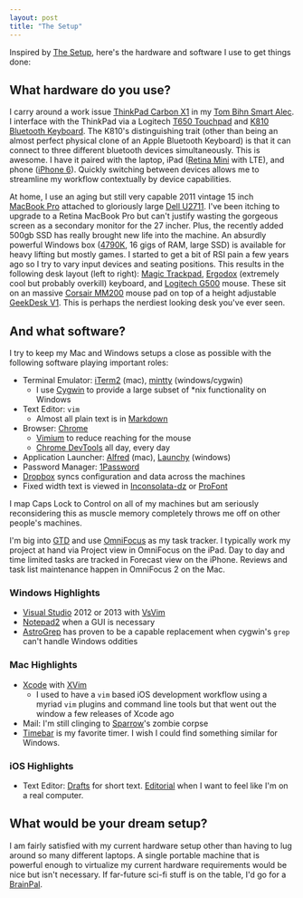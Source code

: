 ```yaml
---
layout: post
title: "The Setup"
---
```


Inspired by [The Setup](http://usesthis.com/), here's the hardware and software I use to get things done:

## What hardware do you use?

I carry around a work issue [ThinkPad Carbon X1](http://shop.lenovo.com/us/en/laptops/thinkpad/x-series/x1-carbon/) in my [Tom Bihn Smart Alec](http://www.tombihn.com/PROD/TB0103.html).  I interface with the ThinkPad via a Logitech [T650 Touchpad](http://www.logitech.com/en-us/product/touchpad-t650) and [K810 Bluetooth Keyboard](http://www.logitech.com/en-us/product/bluetooth-illuminated-keyboard-k810).  The K810's distinguishing trait (other than being an almost perfect physical clone of an Apple Bluetooth Keyboard) is that it can connect to three different bluetooth devices simultaneously.  This is awesome.  I have it paired with the laptop, iPad ([Retina Mini](https://www.apple.com/ipad-mini/) with LTE), and phone ([iPhone 6](http://www.apple.com/iphone-6/)).  Quickly switching between devices allows me to streamline my workflow contextually by device capabilities.

At home, I use an aging but still very capable 2011 vintage 15 inch [MacBook Pro](https://www.apple.com/macbook-pro/) attached to gloriously large [Dell U2711](http://www.dell.com/ae/business/p/dell-u2711/pd).  I've been itching to upgrade to a Retina MacBook Pro but can't justify wasting the gorgeous screen as a secondary monitor for the 27 incher.  Plus, the recently added 500gb SSD has really brought new life into the machine.  An absurdly powerful Windows box ([4790K](http://ark.intel.com/products/80807/Intel-Core-i7-4790K-Processor-8M-Cache-up-to-4_40-GHz), 16 gigs of RAM, large SSD) is available for heavy lifting but mostly games.  I started to get a bit of RSI pain a few years ago so I try to vary input devices and seating positions.  This results in the following desk layout (left to right): [Magic Trackpad](https://www.apple.com/magictrackpad/), [Ergodox](https://www.massdrop.com/ext/ergodox/assembly) (extremely cool but probably overkill) keyboard, and [Logitech G500](http://www.amazon.com/Logitech-G500-Programmable-Gaming-Mouse/dp/B002J9GDXI) mouse.  These sit on an massive [Corsair MM200](http://www.corsair.com/en-us/corsair-mm200-gaming-mouse-mat-extended-edition) mouse pad on top of a height adjustable [GeekDesk V1](http://www.geekdesk.com/).  This is perhaps the nerdiest looking desk you've ever seen.

## And what software?

I try to keep my Mac and Windows setups a close as possible with the following software playing important roles:

- Terminal Emulator: [iTerm2](http://iterm2.com/) (mac), [mintty](https://code.google.com/p/mintty/) (windows/cygwin)
    - I use [Cygwin](https://www.cygwin.com/) to provide a large subset of \*nix functionality on Windows
- Text Editor: `vim`
    - Almost all plain text is in [Markdown](http://daringfireball.net/projects/markdown/)
- Browser: [Chrome](https://www.google.com/chrome/browser/)
    - [Vimium](http://vimium.github.io/) to reduce reaching for the mouse
    - [Chrome DevTools](https://developer.chrome.com/devtools) all day, every day
- Application Launcher: [Alfred](http://www.alfredapp.com/) (mac), [Launchy](http://www.launchy.net/) (windows)
- Password Manager: [1Password](https://agilebits.com/onepassword)
- [Dropbox](https://www.dropbox.com/) syncs configuration and data across the machines
- Fixed width text is viewed in [Inconsolata-dz](http://nodnod.net/2009/feb/12/adding-straight-single-and-double-quotes-inconsola/) or [ProFont](http://www.tobias-jung.de/seekingprofont/seeking.html)

I map Caps Lock to Control on all of my machines but am seriously reconsidering this as muscle memory completely throws me off on other people's machines.

I'm big into [GTD](http://en.wikipedia.org/wiki/Getting_Things_Done) and use [OmniFocus](https://www.omnigroup.com/omnifocus) as my task tracker.  I typically work my project at hand via Project view in OmniFocus on the iPad.  Day to day and time limited tasks are tracked in Forecast view on the iPhone.  Reviews and task list maintenance happen in OmniFocus 2 on the Mac.

### Windows Highlights

- [Visual Studio](http://msdn.microsoft.com/en-us/vstudio/aa718325.aspx) 2012 or 2013 with [VsVim](https://github.com/jaredpar/VsVim)
- [Notepad2](http://www.flos-freeware.ch/notepad2.html) when a GUI is necessary
- [AstroGrep](http://astrogrep.sourceforge.net/) has proven to be a capable replacement when cygwin's `grep` can't handle Windows oddities

### Mac Highlights
- [Xcode](https://developer.apple.com/xcode/) with [XVim](https://github.com/JugglerShu/XVim)
    - I used to have a `vim` based iOS development workflow using a myriad `vim` plugins and command line tools but that went out the window a few releases of Xcode ago
- Mail: I'm still clinging to [Sparrow](http://sparrowmailapp.com/)'s zombie corpse
- [Timebar](http://whimsicalifornia.com/timebar/) is my favorite timer.  I wish I could find something similar for Windows.

### iOS Highlights
- Text Editor: [Drafts](http://agiletortoise.com/drafts/) for short text.  [Editorial](http://omz-software.com/editorial/) when I want to feel like I'm on a real computer.

## What would be your dream setup?

I am fairly satisfied with my current hardware setup other than having to lug around so many different laptops.  A single portable machine that is powerful enough to virtualize my current hardware requirements would be nice but isn't necessary.  If far-future sci-fi stuff is on the table, I'd go for a [BrainPal](http://en.wikipedia.org/wiki/Old_Man's_War#BrainPal).
